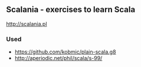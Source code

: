 ## Scalania - exercises to learn Scala

http://scalania.pl

### Used
* https://github.com/kobmic/plain-scala.g8
* http://aperiodic.net/phil/scala/s-99/
